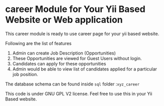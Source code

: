 # career Module for Your Yii Based Website or Web application

This career module is ready to use career page for your yii based website.

Following are the list of features

1. Admin can create Job Description (Opportunities)
2. These Opportunities are viewed for Guest Users without login.
3. Candidates can apply for these opportunities
4. Admin would be able to view list of candidates applied for a particular job position.

The database schema can be found inside `sql` folder :`xyz_career`

This code is under GNU GPL V2 license. Feel free to use this in your Yii Based website.
